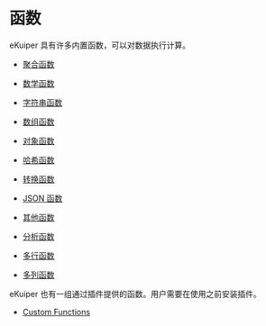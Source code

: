 # 函数

eKuiper 具有许多内置函数，可以对数据执行计算。

- [聚合函数](./aggregate_functions)
- [数学函数](./mathematical_functions.md)
- [字符串函数](./string_functions.md)
- [数组函数](./array_functions.md)
- [对象函数](./object_functions.md)
- [哈希函数](./hashing_functions.md)
- [转换函数](./transform_functions.md)
- [JSON 函数](./json_functions.md)
- [其他函数](./other_functions.md)


- [分析函数](./analytic_functions)
- [多行函数](./multi_row_functions.md)
- [多列函数](./multi_column_functions.md)

eKuiper 也有一组通过插件提供的函数。用户需要在使用之前安装插件。

- [Custom Functions](./custom_functions.md)